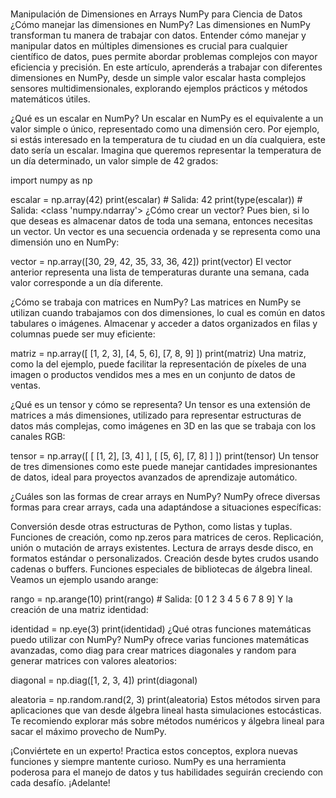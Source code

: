 # 
Manipulación de Dimensiones en Arrays NumPy para Ciencia de Datos
¿Cómo manejar las dimensiones en NumPy?
Las dimensiones en NumPy transforman tu manera de trabajar con datos. Entender cómo manejar y manipular datos en múltiples dimensiones es crucial para cualquier científico de datos, pues permite abordar problemas complejos con mayor eficiencia y precisión. En este artículo, aprenderás a trabajar con diferentes dimensiones en NumPy, desde un simple valor escalar hasta complejos sensores multidimensionales, explorando ejemplos prácticos y métodos matemáticos útiles.

¿Qué es un escalar en NumPy?
Un escalar en NumPy es el equivalente a un valor simple o único, representado como una dimensión cero. Por ejemplo, si estás interesado en la temperatura de tu ciudad en un día cualquiera, este dato sería un escalar. Imagina que queremos representar la temperatura de un día determinado, un valor simple de 42 grados:

import numpy as np

escalar = np.array(42)
print(escalar)  # Salida: 42
print(type(escalar))  # Salida: <class 'numpy.ndarray'>
¿Cómo crear un vector?
Pues bien, si lo que deseas es almacenar datos de toda una semana, entonces necesitas un vector. Un vector es una secuencia ordenada y se representa como una dimensión uno en NumPy:

vector = np.array([30, 29, 42, 35, 33, 36, 42])
print(vector)
El vector anterior representa una lista de temperaturas durante una semana, cada valor corresponde a un día diferente.

¿Cómo se trabaja con matrices en NumPy?
Las matrices en NumPy se utilizan cuando trabajamos con dos dimensiones, lo cual es común en datos tabulares o imágenes. Almacenar y acceder a datos organizados en filas y columnas puede ser muy eficiente:

matriz = np.array([
    [1, 2, 3],
    [4, 5, 6],
    [7, 8, 9]
])
print(matriz)
Una matriz, como la del ejemplo, puede facilitar la representación de píxeles de una imagen o productos vendidos mes a mes en un conjunto de datos de ventas.

¿Qué es un tensor y cómo se representa?
Un tensor es una extensión de matrices a más dimensiones, utilizado para representar estructuras de datos más complejas, como imágenes en 3D en las que se trabaja con los canales RGB:

tensor = np.array([
    [
        [1, 2], [3, 4]
    ],
    [
        [5, 6], [7, 8]
    ]
])
print(tensor)
Un tensor de tres dimensiones como este puede manejar cantidades impresionantes de datos, ideal para proyectos avanzados de aprendizaje automático.

¿Cuáles son las formas de crear arrays en NumPy?
NumPy ofrece diversas formas para crear arrays, cada una adaptándose a situaciones específicas:

Conversión desde otras estructuras de Python, como listas y tuplas.
Funciones de creación, como np.zeros para matrices de ceros.
Replicación, unión o mutación de arrays existentes.
Lectura de arrays desde disco, en formatos estándar o personalizados.
Creación desde bytes crudos usando cadenas o buffers.
Funciones especiales de bibliotecas de álgebra lineal.
Veamos un ejemplo usando arange:

rango = np.arange(10)
print(rango)  # Salida: [0 1 2 3 4 5 6 7 8 9]
Y la creación de una matriz identidad:

identidad = np.eye(3)
print(identidad)
¿Qué otras funciones matemáticas puedo utilizar con NumPy?
NumPy ofrece varias funciones matemáticas avanzadas, como diag para crear matrices diagonales y random para generar matrices con valores aleatorios:

diagonal = np.diag([1, 2, 3, 4])
print(diagonal)

aleatoria = np.random.rand(2, 3)
print(aleatoria)
Estos métodos sirven para aplicaciones que van desde álgebra lineal hasta simulaciones estocásticas. Te recomiendo explorar más sobre métodos numéricos y álgebra lineal para sacar el máximo provecho de NumPy.

¡Conviértete en un experto! Practica estos conceptos, explora nuevas funciones y siempre mantente curioso. NumPy es una herramienta poderosa para el manejo de datos y tus habilidades seguirán creciendo con cada desafío. ¡Adelante!